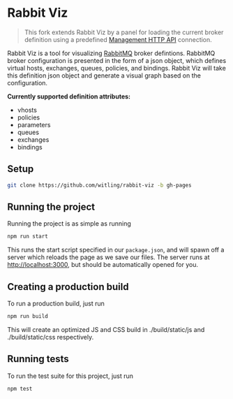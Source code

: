 # Rabbit Viz

> This fork extends Rabbit Viz by a panel for loading the current broker definition using a predefined [Management HTTP API](https://pulse.mozilla.org/api/) connection.

Rabbit Viz is a tool for visualizing [RabbitMQ](https://www.rabbitmq.com/) broker defintions. RabbitMQ broker configuration is presented in the form of a json object, which defines virtual hosts, exchanges, queues, policies, and bindings. Rabbit Viz will take this definition json object and generate a visual graph based on the configuration.

**Currently supported definition attributes:**

- vhosts
- policies
- parameters
- queues
- exchanges
- bindings

## Setup

``` sh
git clone https://github.com/witling/rabbit-viz -b gh-pages
```

## Running the project

Running the project is as simple as running

```sh
npm run start
```

This runs the start script specified in our `package.json`, and will spawn off a server which reloads the page as we save our files. The server runs at [http://localhost:3000](http://localhost:3000), but should be automatically opened for you.

## Creating a production build

To run a production build, just run

```sh
npm run build
```

This will create an optimized JS and CSS build in ./build/static/js and ./build/static/css respectively.

## Running tests

To run the test suite for this project, just run

```sh
npm test
```